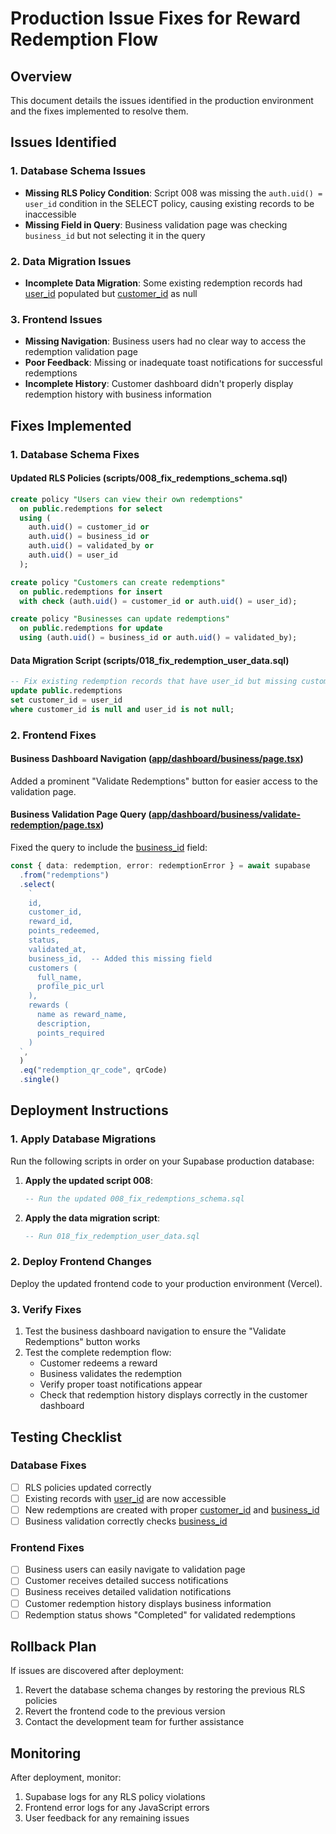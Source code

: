 # Production Issue Fixes for Reward Redemption Flow

## Overview
This document details the issues identified in the production environment and the fixes implemented to resolve them.

## Issues Identified

### 1. Database Schema Issues
- **Missing RLS Policy Condition**: Script 008 was missing the `auth.uid() = user_id` condition in the SELECT policy, causing existing records to be inaccessible
- **Missing Field in Query**: Business validation page was checking `business_id` but not selecting it in the query

### 2. Data Migration Issues
- **Incomplete Data Migration**: Some existing redemption records had [user_id](file:///c%3A/Users/User/OneDrive/Desktop/giya/scripts/001_create_tables.sql#L97-L97) populated but [customer_id](file:///c%3A/Users/User/OneDrive/Desktop/giya/scripts/007_update_redemptions_table.sql#L3-L3) as null

### 3. Frontend Issues
- **Missing Navigation**: Business users had no clear way to access the redemption validation page
- **Poor Feedback**: Missing or inadequate toast notifications for successful redemptions
- **Incomplete History**: Customer dashboard didn't properly display redemption history with business information

## Fixes Implemented

### 1. Database Schema Fixes

#### Updated RLS Policies (scripts/008_fix_redemptions_schema.sql)
```sql
create policy "Users can view their own redemptions"
  on public.redemptions for select
  using (
    auth.uid() = customer_id or 
    auth.uid() = business_id or
    auth.uid() = validated_by or
    auth.uid() = user_id
  );

create policy "Customers can create redemptions"
  on public.redemptions for insert
  with check (auth.uid() = customer_id or auth.uid() = user_id);

create policy "Businesses can update redemptions"
  on public.redemptions for update
  using (auth.uid() = business_id or auth.uid() = validated_by);
```

#### Data Migration Script (scripts/018_fix_redemption_user_data.sql)
```sql
-- Fix existing redemption records that have user_id but missing customer_id
update public.redemptions 
set customer_id = user_id
where customer_id is null and user_id is not null;
```

### 2. Frontend Fixes

#### Business Dashboard Navigation ([app/dashboard/business/page.tsx](file:///c%3A/Users/User/OneDrive/Desktop/giya/app/dashboard/business/page.tsx))
Added a prominent "Validate Redemptions" button for easier access to the validation page.

#### Business Validation Page Query ([app/dashboard/business/validate-redemption/page.tsx](file:///c%3A/Users/User/OneDrive/Desktop/giya/app/dashboard/business/validate-redemption/page.tsx))
Fixed the query to include the [business_id](file:///c%3A/Users/User/OneDrive/Desktop/giya/scripts/007_update_redemptions_table.sql#L4-L4) field:
```typescript
const { data: redemption, error: redemptionError } = await supabase
  .from("redemptions")
  .select(
    `
    id,
    customer_id,
    reward_id,
    points_redeemed,
    status,
    validated_at,
    business_id,  -- Added this missing field
    customers (
      full_name,
      profile_pic_url
    ),
    rewards (
      name as reward_name,
      description,
      points_required
    )
  `,
  )
  .eq("redemption_qr_code", qrCode)
  .single()
```

## Deployment Instructions

### 1. Apply Database Migrations
Run the following scripts in order on your Supabase production database:

1. **Apply the updated script 008**:
   ```sql
   -- Run the updated 008_fix_redemptions_schema.sql
   ```

2. **Apply the data migration script**:
   ```sql
   -- Run 018_fix_redemption_user_data.sql
   ```

### 2. Deploy Frontend Changes
Deploy the updated frontend code to your production environment (Vercel).

### 3. Verify Fixes
1. Test the business dashboard navigation to ensure the "Validate Redemptions" button works
2. Test the complete redemption flow:
   - Customer redeems a reward
   - Business validates the redemption
   - Verify proper toast notifications appear
   - Check that redemption history displays correctly in the customer dashboard

## Testing Checklist

### Database Fixes
- [ ] RLS policies updated correctly
- [ ] Existing records with [user_id](file:///c%3A/Users/User/OneDrive/Desktop/giya/scripts/001_create_tables.sql#L97-L97) are now accessible
- [ ] New redemptions are created with proper [customer_id](file:///c%3A/Users/User/OneDrive/Desktop/giya/scripts/007_update_redemptions_table.sql#L3-L3) and [business_id](file:///c%3A/Users/User/OneDrive/Desktop/giya/scripts/007_update_redemptions_table.sql#L4-L4)
- [ ] Business validation correctly checks [business_id](file:///c%3A/Users/User/OneDrive/Desktop/giya/scripts/007_update_redemptions_table.sql#L4-L4)

### Frontend Fixes
- [ ] Business users can easily navigate to validation page
- [ ] Customer receives detailed success notifications
- [ ] Business receives detailed validation notifications
- [ ] Customer redemption history displays business information
- [ ] Redemption status shows "Completed" for validated redemptions

## Rollback Plan
If issues are discovered after deployment:

1. Revert the database schema changes by restoring the previous RLS policies
2. Revert the frontend code to the previous version
3. Contact the development team for further assistance

## Monitoring
After deployment, monitor:
1. Supabase logs for any RLS policy violations
2. Frontend error logs for any JavaScript errors
3. User feedback for any remaining issues